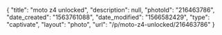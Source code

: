 {
    "title": "moto z4 unlocked",
    "description": null,
    "photoId": "216463786",
    "date_created": "1563761088",
    "date_modified": "1566582429",
    "type": "captivate",
    "layout": "photo",
    "url": "\/p\/moto-z4-unlocked\/216463786"
}
